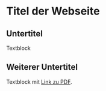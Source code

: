 # Titel der Webseite

## Untertitel

Textblock

## Weiterer Untertitel

Textblock mit [Link zu PDF](./files/tmpFF7F.pdf).
